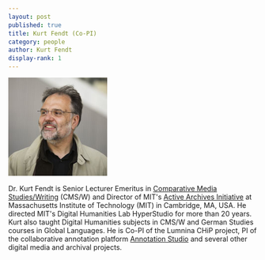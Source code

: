 ```yaml
---
layout: post
published: true
title: Kurt Fendt (Co-PI)
category: people
author: Kurt Fendt
display-rank: 1
---
```


![Kurt.jpg](/assets/Kurt.jpg)

Dr. Kurt Fendt is Senior Lecturer Emeritus in [Comparative Media Studies/Writing](https://cmsw.mit.edu/profile/kurt-fendt/) (CMS/W) and Director of MIT's [Active Archives Initiative](https://aai.mit.edu) at Massachusetts Institute of Technology (MIT) in Cambridge, MA, USA. He directed MIT's Digital Humanities Lab HyperStudio for more than 20 years. Kurt also taught Digital Humanities subjects in CMS/W and German Studies courses in Global Languages. He is Co-PI of the Lumnina CHiP project, PI of the collaborative annotation platform [Annotation Studio](https://app.annotation.studio) and several other digital media and archival projects.

